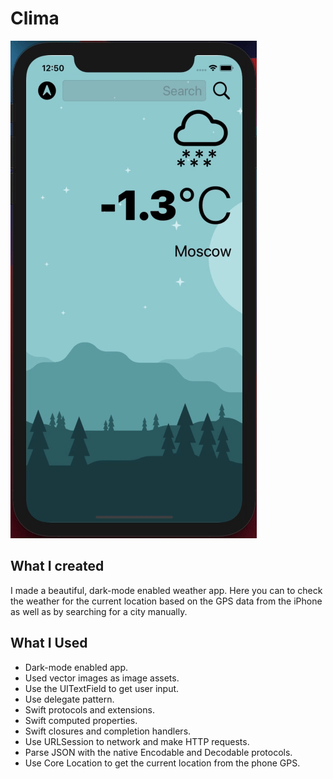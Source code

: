 #  Clima

![project](project.gif)

## What I created

I made a beautiful, dark-mode enabled weather app. Here you can to check the weather for the current location based on the GPS data from the iPhone as well as by searching for a city manually. 

## What I Used

* Dark-mode enabled app.
* Used vector images as image assets.
* Use the UITextField to get user input. 
* Use delegate pattern.
* Swift protocols and extensions. 
* Swift computed properties.
* Swift closures and completion handlers.
* Use URLSession to network and make HTTP requests.
* Parse JSON with the native Encodable and Decodable protocols. 
* Use Core Location to get the current location from the phone GPS. 
